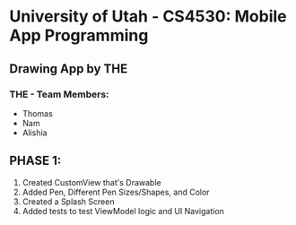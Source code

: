 # University of Utah - CS4530: Mobile App Programming

## Drawing App by THE

### THE - Team Members:
- Thomas
- Nam
- Alishia

## PHASE 1:
1. Created CustomView that's Drawable
2. Added Pen, Different Pen Sizes/Shapes, and Color
3. Created a Splash Screen
4. Added tests to test ViewModel logic and UI Navigation
